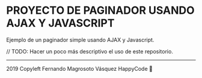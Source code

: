 # PROYECTO DE PAGINADOR USANDO AJAX Y JAVASCRIPT

Ejemplo de un paginador simple usando AJAX y Javascript.

// TODO: Hacer un poco más descriptivo el uso de este repositorio.

***

2019 Copyleft Fernando Magrosoto Vásquez
HappyCode  🍺
